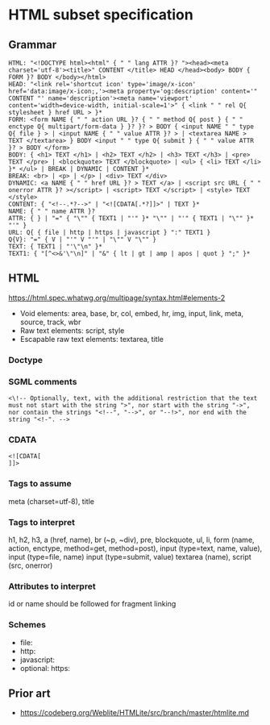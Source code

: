 # HTML subset specification

## Grammar

```
HTML: "<!DOCTYPE html><html" { " " lang ATTR }? "><head><meta charset='utf-8'><title>" CONTENT </title> HEAD </head><body> BODY { FORM }? BODY </body></html>
HEAD: "<link rel='shortcut icon' type='image/x-icon' href='data:image/x-icon;,'><meta property='og:description' content='" CONTENT "' name='description'><meta name='viewport' content='width=device-width, initial-scale=1'>" { <link " " rel Q{ stylesheet } href URL > }*
FORM: <form NAME { " " action URL }? { " " method Q{ post } { " " enctype Q{ multipart/form-data } }? }? > BODY { <input NAME " " type Q{ file } > | <input NAME { " " value ATTR }? > | <textarea NAME > TEXT </textarea> } BODY <input " " type Q{ submit } { " " value ATTR }? > BODY </form>
BODY: { <h1> TEXT </h1> | <h2> TEXT </h2> | <h3> TEXT </h3> | <pre> TEXT </pre> | <blockquote> TEXT </blockquote> | <ul> { <li> TEXT </li> }* </ul> | BREAK | DYNAMIC | CONTENT }*
BREAK: <br> | <p> | </p> | <div> TEXT </div>
DYNAMIC: <a NAME { " " href URL }? > TEXT </a> | <script src URL { " " onerror ATTR }? ></script> | <script> TEXT </script> | <style> TEXT </style>
CONTENT: { "<!--.*?-->" | "<![CDATA[.*?]]>" | TEXT }*
NAME: { " " name ATTR }?
ATTR: { } | "=" { "\"" { TEXT1 | "'" }* "\"" | "'" { TEXT1 | "\"" }* "'" }
URL: Q{ { file | http | https | javascript } ":" TEXT1 }
Q{V}: "=" { V | "'" V "'" | "\"" V "\"" }
TEXT: { TEXT1 | "'\"\n" }*
TEXT1: { "[^<>&'\"\n]" | "&" { lt | gt | amp | apos | quot } ";" }*
```

## HTML

https://html.spec.whatwg.org/multipage/syntax.html#elements-2

* Void elements: area, base, br, col, embed, hr, img, input, link, meta, source, track, wbr
* Raw text elements: script, style
* Escapable raw text elements: textarea, title

### Doctype

<!DOCTYPE html>
<html>

### SGML comments

`<\!-- Optionally, text, with the additional restriction that the text must not start with the string ">", nor start with the string "->", nor contain the strings "<!--", "-->", or "--!>", nor end with the string "<!-". -->`

### CDATA

```
<![CDATA[
]]>
```

### Tags to assume

meta (charset=utf-8), title

### Tags to interpret

h1, h2, h3, a (href, name), br (~p, ~div), pre, blockquote, ul, li, form (name, action, enctype, method=get, method=post), input (type=text, name, value), input (type=file, name) input (type=submit, value) textarea (name), script (src, onerror)

### Attributes to interpret

id or name should be followed for fragment linking

### Schemes

* file:
* http:
* javascript:
* optional: https:

## Prior art

* https://codeberg.org/Weblite/HTMLite/src/branch/master/htmlite.md
